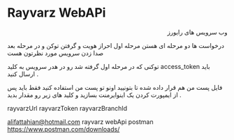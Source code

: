 # Rayvarz WebAPi
<p style='direction:rtl; text-align: right'>
وب سرویس های رایورز

درخواست ها دو مرحله ای هستن 
مرحله اول  احراز هویت و گرفتن توکن 
و در مرحله بعد صدا زدن سرویس مورد نظرتون هست 

توکنی که در مرحله اول گرفته شد رو در هدر سرویس به کلید access_token باید ارسال کنید .

فایل پست من هم قرار داده شده تا بتونیید اونو تو پست من استفاده کنید فقط باید پس از ایمپورت کردن یک اینوایرمنت بسازید و کلید های زیر  رو مقدار بدید .

rayvarzUrl
rayvarzToken
rayvarzBranchId

</p>

 
alifattahian@hotmail.com
rayvarz webApi postman 
https://www.postman.com/downloads/


